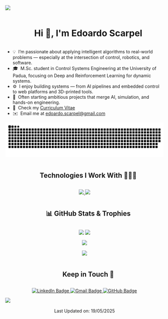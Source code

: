 <!--horizontal divider(gradiant)-->
<img src="https://user-images.githubusercontent.com/73097560/115834477-dbab4500-a447-11eb-908a-139a6edaec5c.gif">

<!--h1 without bottom border-->
<div id="user-content-toc">
  <ul align="center">
    <summary><h1 style="display: inline-block">Hi 👋, I'm Edoardo Scarpel</h1></summary>
  </ul>
</div>

<!--intro-->
- 💡 &nbsp;I’m passionate about applying intelligent algorithms to real-world problems — especially at the intersection of control, robotics, and software.  
- 🎓 &nbsp;M.Sc. student in Control Systems Engineering at the University of Padua, focusing on Deep and Reinforcement Learning for dynamic systems.  
- ⚙️ &nbsp;I enjoy building systems — from AI pipelines and embedded control to web platforms and 3D-printed tools.  
- 🧠 &nbsp;Often starting ambitious projects that merge AI, simulation, and hands-on engineering.  
- 📄 &nbsp;Check my [Curriculum Vitae](https://github.com/edos08/edos08/blob/main/media/Scarpel_Edoardo_CV.pdf)  
- ✉️ &nbsp;Email me at [edoardo.scarpel@gmail.com](mailto:edoardo.scarpel@gmail.com)  

<!--snake animation-->
<div align="center">
  <img src="https://github.com/1999AZZAR/1999AZZAR/blob/readme/resources/grid-snake.svg" alt="snake" />
</div>

<!--h2 without bottom border-->
<div id="user-content-toc">
  <ul align="center">
    <summary><h2 style="display: inline-block">Technologies I Work With 👨🏻‍💻</h2></summary>
  </ul>
</div>

<!--skills icons-->
<p align="center">
  <a href="https://skillicons.dev">
    <img src="https://skillicons.dev/icons?i=py,c,cpp,java,matlab,html,css,js,git,vscode,linux,opencv" />
    <img src="https://skillicons.dev/icons?i=pytorch,tensorflow,docker,bash,github,autocad" />
  </a>
</p>

<!--h2 without bottom border-->
<div id="user-content-toc">
  <ul align="center">
    <summary><h2 style="display: inline-block">📊 GitHub Stats & Trophies</h2></summary>
  </ul>
</div>

<!-- GitHub Stats -->
<p align="center">
  <img src="https://github-readme-stats.vercel.app/api?username=edos08&theme=dark&show_icons=true&count_private=true" width="45%" />
  <img src="https://github-readme-streak-stats.herokuapp.com/?user=edos08&theme=dark&hide_border=false" width="45%" />
</p>

<!-- Top Languages -->
<p align="center">
  <img src="https://github-readme-stats.vercel.app/api/top-langs/?username=edos08&theme=dark&layout=compact&hide_border=true&langs_count=8" width="60%" />
</p>

<!-- GitHub Trophies -->
<p align="center">
  <img src="https://github-profile-trophy.vercel.app/?username=edos08&theme=radical&margin-w=10&margin-h=10" width="95%" />
</p>

<!--h2 without bottom border-->
<div id="user-content-toc">
  <ul align="center">
    <summary><h2 style="display: inline-block">Keep in Touch 🤝</h2></summary>
  </ul>
</div>

<p align="center">
  <a href="https://www.linkedin.com/in/edoardo-scarpel/" target="_blank">
    <img src="https://img.shields.io/badge/LinkedIn-0A66C2?style=for-the-badge&logo=linkedin&logoColor=white" alt="LinkedIn Badge"/>
  </a>
  <a href="mailto:edoardo.scarpel@gmail.com" target="_blank">
    <img src="https://img.shields.io/badge/Gmail-D14836?style=for-the-badge&logo=gmail&logoColor=white" alt="Gmail Badge"/>
  </a>
  <a href="https://github.com/edos08" target="_blank">
    <img src="https://img.shields.io/badge/GitHub-100000?style=for-the-badge&logo=github&logoColor=white" alt="GitHub Badge"/>
  </a>
</p>

<!--horizontal divider(gradiant)-->
<img src="https://user-images.githubusercontent.com/73097560/115834477-dbab4500-a447-11eb-908a-139a6edaec5c.gif">

<sub><p align="center">Last Updated on: 19/05/2025</p></sub>